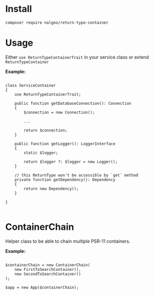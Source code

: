 Install
=======

```
composer require nalgoo/return-type-container
```

Usage
=====

Either `use ReturnTypeContainerTrait` in your service class or extend `ReturnTypeContainer` 

__Example:__

```

class ServiceContainer 
{
	use ReturnTypeContainerTrait;
	
	public function getDatabaseConnection(): Connection
	{
		$connection = new Connection();
		
		... 
		
		return $connection;
	}
	
	public function getLogger(): LoggerInterface
	{
		static $logger;
		
		return $logger ?: $logger = new Logger();
	}
	
	// this ReturnType won't be accessible by `get` method 
	private function getDependency(): Dependency
	{
		return new Dependency();
	}
	
}


```

ContainerChain
==============

Helper class to be able to chain multiple PSR-11 containers.

__Example:__

```

$containerChain = new ContainerChain(
	new FirstToSearchContainer(),
	new SecondToSearchContainer()
);

$app = new App($containerChain);

```
